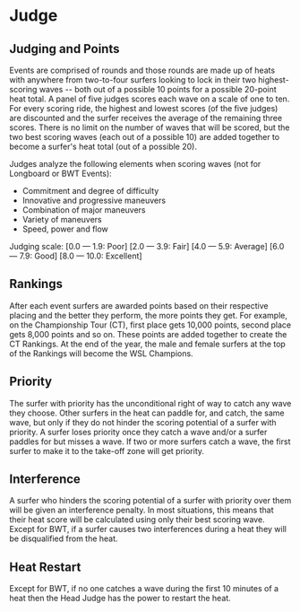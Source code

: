 # Judge

## Judging and Points

Events are comprised of rounds and those rounds are made up of heats with anywhere from two-to-four surfers looking to lock in their two highest-scoring waves -- both out of a possible 10 points for a possible 20-point heat total. A panel of five judges scores each wave on a scale of one to ten. For every scoring ride, the highest and lowest scores (of the five judges) are discounted and the surfer receives the average of the remaining three scores. There is no limit on the number of waves that will be scored, but the two best scoring waves (each out of a possible 10) are added together to become a surfer's heat total (out of a possible 20).

Judges analyze the following elements when scoring waves (not for Longboard or BWT Events):

- Commitment and degree of difficulty
- Innovative and progressive maneuvers
- Combination of major maneuvers
- Variety of maneuvers
- Speed, power and flow

Judging scale:
[0.0 — 1.9: Poor]
[2.0 — 3.9: Fair]
[4.0 — 5.9: Average]
[6.0 — 7.9: Good]
[8.0 — 10.0: Excellent]

## Rankings

After each event surfers are awarded points based on their respective placing and the better they perform, the more points they get. For example, on the Championship Tour (CT), first place gets 10,000 points, second place gets 8,000 points and so on. These points are added together to create the CT Rankings. At the end of the year, the male and female surfers at the top of the Rankings will become the WSL Champions.

## Priority

The surfer with priority has the unconditional right of way to catch any wave they choose. Other surfers in the heat can paddle for, and catch, the same wave, but only if they do not hinder the scoring potential of a surfer with priority. A surfer loses priority once they catch a wave and/or a surfer paddles for but misses a wave. If two or more surfers catch a wave, the first surfer to make it to the take-off zone will get priority.

## Interference

A surfer who hinders the scoring potential of a surfer with priority over them will be given an interference penalty. In most situations, this means that their heat score will be calculated using only their best scoring wave. Except for BWT, if a surfer causes two interferences during a heat they will be disqualified from the heat.

## Heat Restart

Except for BWT, if no one catches a wave during the first 10 minutes of a heat then the Head Judge has the power to restart the heat.
